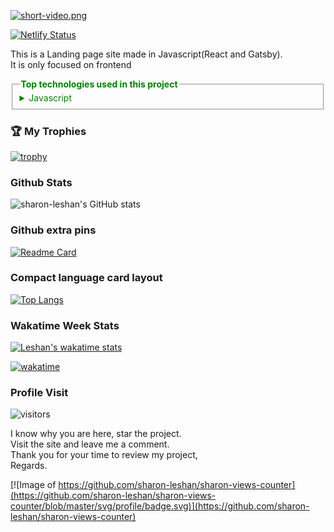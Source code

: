 [![short-video.png](https://i.postimg.cc/XJ1mLWct/short-video.png)](https://postimg.cc/5Yvs9Zrm)

[![Netlify Status](https://api.netlify.com/api/v1/badges/c8d1b2a2-7e91-4c0f-b484-235918e3054d/deploy-status)](https://app.netlify.com/sites/shazy-agency-site/deploys)

This is a Landing page site made in Javascript(React and Gatsby). <br />
It is only focused on frontend
 
<!--START_SECTION:waka-->
<!--END_SECTION:waka-->
<fieldset style="color: green">
  <legend>
    <strong> Top technologies used in this project</strong>
  </legend>
 <details>
  <summary>Javascript</summary>
  <ul>
    <li>React -Frontend</li>
    <li>Gatsby -Static Site Generator</li>
  </ul>
  </details>
</fieldset>

### 🏆 My Trophies
  [![trophy](https://github-profile-trophy.vercel.app/?username=sharon-leshan&theme=juicyfresh&no-bg=true)](https://github.com/sharon-leshan/agency-site)

### Github Stats

![sharon-leshan's GitHub stats](https://github-readme-stats.vercel.app/api?username=sharon-leshan&count_private=true&show_icons=true&theme=dark&title_color=009933&include_all_commits=true)

### Github extra pins

[![Readme Card](https://github-readme-stats.vercel.app/api/pin/?username=sharon-leshan&repo=agency-site&theme=dark&title_color=009933)](https://github.com/sharon-leshan/agency-site&show_owner=true&count_private=true)

### Compact language card layout

[![Top Langs](https://github-readme-stats.vercel.app/api/top-langs/?username=sharon-leshan&layout=compact&theme=dark&title_color=009933)](https://github.com/sharon-leshan/agency-site)

### Wakatime Week Stats

[![Leshan's wakatime stats](https://github-readme-stats.vercel.app/api/wakatime?username=shazyleshan&theme=dark&title_color=009933)](https://github.com/sharon-leshan/sharon-leshan)

[![wakatime](https://wakatime.com/badge/user/f6d97325-e131-4c48-9dbc-46089cd0f41a/project/a43ec5ec-5ec4-4b3f-b502-1eab05690416.svg)](https://wakatime.com/badge/user/f6d97325-e131-4c48-9dbc-46089cd0f41a/project/a43ec5ec-5ec4-4b3f-b502-1eab05690416)

### Profile Visit

![visitors](https://visitor-badge.glitch.me/badge?page_id=sharon-leshan.agency-site&left_color=green&right_color=red&theme=dark&title_color=009933)

<p>
I know why you are here, star the project.<br />
Visit the site and leave me a comment.<br />
Thank you for your time to review my project,<br />
Regards.<br />
</p>

[![Image of https://github.com/sharon-leshan/sharon-views-counter](https://github.com/sharon-leshan/sharon-views-counter/blob/master/svg/profile/badge.svg)](https://github.com/sharon-leshan/sharon-views-counter)


